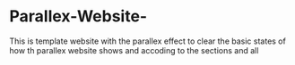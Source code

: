 # Parallex-Website-

This is template website with the parallex effect to clear the basic states of how th parallex website shows and accoding to the sections and all 
